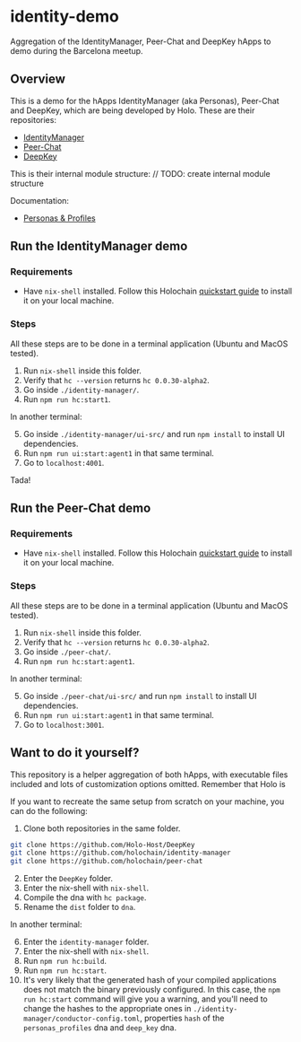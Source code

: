 # identity-demo

Aggregation of the IdentityManager, Peer-Chat and DeepKey hApps to demo during the Barcelona meetup.

## Overview

This is a demo for the hApps IdentityManager (aka Personas), Peer-Chat and DeepKey, which are being developed by Holo. These are their repositories:

- [IdentityManager](https://github.com/holochain/identity-manager)
- [Peer-Chat](https://github.com/holochain/peer-chat)
- [DeepKey](https://github.com/Holo-Host/DeepKey)

This is their internal module structure:
// TODO: create internal module structure

Documentation:
- [Personas & Profiles](https://hackmd.io/pcDkiCJoQH-z6s_VS4LNRg)

## Run the IdentityManager demo

### Requirements

- Have `nix-shell` installed. Follow this Holochain [quickstart guide](https://developer.holochain.org/start.html) to install it on your local machine.

### Steps

All these steps are to be done in a terminal application (Ubuntu and MacOS tested).

1. Run `nix-shell` inside this folder.
2. Verify that `hc --version` returns `hc 0.0.30-alpha2`.
3. Go inside `./identity-manager/`.
4. Run `npm run hc:start1`.
<!--- 5. OPTIONAL: Run `npm run hc:start2` in a new terminal, to start another agents. -->

In another terminal:

5. Go inside `./identity-manager/ui-src/` and run `npm install` to install UI dependencies.
6. Run `npm run ui:start:agent1` in that same terminal.
7. Go to `localhost:4001`.
<!--- 8. OPTIONAL: Run `npm run ui:start:agent2` in a new terminal to start a second client.
9. OPTIONAL: Go to `localhost:4002`.-->

Tada!

## Run the Peer-Chat demo

### Requirements

- Have `nix-shell` installed. Follow this Holochain [quickstart guide](https://developer.holochain.org/start.html) to install it on your local machine.

### Steps

All these steps are to be done in a terminal application (Ubuntu and MacOS tested).

1. Run `nix-shell` inside this folder.
2. Verify that `hc --version` returns `hc 0.0.30-alpha2`.
3. Go inside `./peer-chat/`.
4. Run `npm run hc:start:agent1`.
<!--- 5. OPTIONAL: Run `npm run hc:start:agent2` in a new terminal to start a second agent. -->

In another terminal:

5. Go inside `./peer-chat/ui-src/` and run `npm install` to install UI dependencies.
6. Run `npm run ui:start:agent1` in that same terminal.
7. Go to `localhost:3001`.
<!--- 6. Change this line in the `package.json` on that folder:
`ui:start:agent1": "REACT_APP_WEBSOCKET_INTERFACE='ws://localhost:3401' PORT=4001 react-scripts start`
to 
`ui:start:agent1": "REACT_APP_WEBSOCKET_INTERFACE='ws://localhost:3403' PORT=4001 react-scripts start`
to point to the `peer-chat` conductor. -->


<!--- 11. OPTIONAL: Run `npm run ui:start:agent2` in a new terminal to start a second client.
12. OPTIONAL: Go to `localhost:3002`. -->

## Want to do it yourself?

This repository is a helper aggregation of both hApps, with executable files included and lots of customization options omitted. Remember that Holo is 

If you want to recreate the same setup from scratch on your machine, you can do the following:

1. Clone both repositories in the same folder.

```bash
git clone https://github.com/Holo-Host/DeepKey
git clone https://github.com/holochain/identity-manager
git clone https://github.com/holochain/peer-chat
```

2. Enter the `DeepKey` folder.
3. Enter the nix-shell with `nix-shell`.
4. Compile the dna with `hc package`.
5. Rename the `dist` folder to `dna`.

In another terminal:

6. Enter the `identity-manager` folder.
7. Enter the nix-shell with `nix-shell`.
8. Run `npm run hc:build`.
9. Run `npm run hc:start`.
10. It's very likely that the generated hash of your compiled applications does not match the binary previously configured. In this case, the `npm run hc:start` command will give you a warning, and you'll need to change the hashes to the appropriate ones in `./identity-manager/conductor-config.toml`, properties `hash` of the `personas_profiles` dna and `deep_key` dna.